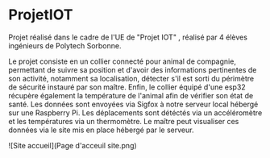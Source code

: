 # ProjetIOT

Projet réalisé dans le cadre de l'UE de "Projet IOT" , réalisé par 4 élèves ingénieurs de Polytech Sorbonne.

Le projet consiste en un collier connecté pour animal de compagnie, permettant de suivre sa position et d'avoir des informations pertinentes de son activité, notamment sa localisation, détecter s'il est sorti du périmètre de sécurité instauré par son maître. Enfin, le collier équipé d'une esp32 récupère également la température de l'animal afin de vérifier son état de santé.
Les données sont envoyées via Sigfox à notre serveur local hébergé sur une Raspberry Pi.
Les déplacements sont détéctés via un accéléromètre et les températures via un thermomètre.
Le maître peut visualiser ces données via le site mis en place hébergé par le serveur.

![Site accueil](Page d'acceuil site.png)


